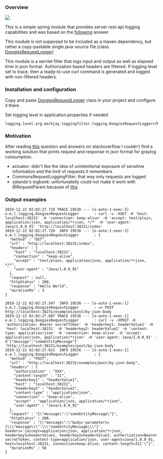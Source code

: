 ### Overview

![](https://github.com/mark-jay/logging-filter/workflows/JavaCI/badge.svg)

This is a simple spring module that provides server rest-api logging capabilities and was based on the [following](https://stackoverflow.com/a/42023374) answer.

This module is not supposed to be included as a maven dependency, but rather a copy-pastable single java-source file.(class [DoogiesRequestLogger](src/main/java/org/markjay/loggingfilter/logging/DoogiesRequestLogger.java))

This module is a servlet filter that logs input and output as well as elapsed time in json format.
Authorization based headers are filtered.
If logging level set to trace, then a ready-to-use curl command is generated and logged with non-filtered headers.

### Installation and configuration

Copy and paste [DoogiesRequestLogger](src/main/java/org/markjay/loggingfilter/logging/DoogiesRequestLogger.java) class in your project and configure it there

Set logging level in application.properties if needed 
```
logging.level.org.markjay.loggingfilter.logging.DoogiesRequestLogger=TRACE
```

### Motivation

After reading [this](https://stackoverflow.com/questions/33744875/spring-boot-how-to-log-all-requests-and-responses-with-exceptions-in-single-pl)
question and answers on stackoverflow I couldn't find a working solution that prints request and response in json format for graylog consumption.

 - actuator: didn't like the idea of unintentional exposure of sensitive information and the limit of requests it remembers  
 - CommonsRequestLoggingFilter: that way only requests are logged
 - zalando's logbook: unfortunatelly could not make it work with @RequestParam because of [this](https://github.com/zalando/logbook/issues/94)

### Output examples

```
2019-12-22 02:02:27.718 TRACE 19536 --- [o-auto-1-exec-3] o.m.l.logging.DoogiesRequestLogger       : curl -v -XGET -H 'host: localhost:38231' -H 'connection: keep-alive' -H 'accept: text/plain, application/json, application/*+json, */*' -H 'user-agent: Java/1.8.0_91' 'http://localhost:38231/index'
2019-12-22 02:02:27.720  INFO 19536 --- [o-auto-1-exec-3] o.m.l.logging.DoogiesRequestLogger       : {
  "method" : "GET",
  "url" : "http://localhost:38231/index",
  "headers" : {
    "host" : "localhost:38231",
    "connection" : "keep-alive",
    "accept" : "text/plain, application/json, application/*+json, */*",
    "user-agent" : "Java/1.8.0_91"
  },
  "request" : null,
  "httpStatus" : 200,
  "response" : "Hello World",
  "durationMs" : 3
}

```

```
2019-12-22 02:02:27.547  INFO 19536 --- [o-auto-1-exec-1] o.m.l.logging.DoogiesRequestLogger       : => POST http://localhost:38231/examples/post/by-json-body
2019-12-22 02:02:27.607 TRACE 19536 --- [o-auto-1-exec-1] o.m.l.logging.DoogiesRequestLogger       : curl -v -XPOST -H 'authorization: Bearer secretToken' -H 'headerkey1: headerValue1' -H 'host: localhost:38231' -H 'headerkey2: headerValue2' -H 'content-type: application/json' -H 'connection: keep-alive' -H 'accept: application/json, application/*+json' -H 'user-agent: Java/1.8.0_91' -d'{"message":"someEntityMessage"}' 'http://localhost:38231/examples/post/by-json-body'
2019-12-22 02:02:27.621  INFO 19536 --- [o-auto-1-exec-1] o.m.l.logging.DoogiesRequestLogger       : {
  "method" : "POST",
  "url" : "http://localhost:38231/examples/post/by-json-body",
  "headers" : {
    "authorization" : "XXX",
    "content-length" : "31",
    "headerkey1" : "headerValue1",
    "host" : "localhost:38231",
    "headerkey2" : "headerValue2",
    "content-type" : "application/json",
    "connection" : "keep-alive",
    "accept" : "application/json, application/*+json",
    "user-agent" : "Java/1.8.0_91"
  },
  "request" : "{\"message\":\"someEntityMessage\"}",
  "httpStatus" : 200,
  "response" : "{\"message\":\"body='parameter1={\\\"message\\\":\\\"someEntityMessage\\\"}', headers='{accept=application/json, application/*+json, headerkey1=headerValue1, headerkey2=headerValue2, authorization=Bearer secretToken, content-type=application/json, user-agent=Java/1.8.0_91, host=localhost:38231, connection=keep-alive, content-length=31}'\"}",
  "durationMs" : 58
}
```